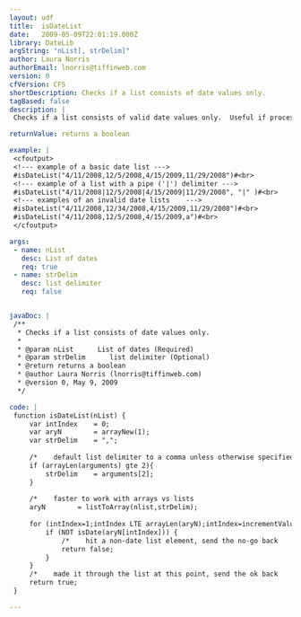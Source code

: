 ```yaml
---
layout: udf
title:  isDateList
date:   2009-05-09T22:01:19.000Z
library: DateLib
argString: "nList[, strDelim]"
author: Laura Norris
authorEmail: lnorris@tiffinweb.com
version: 0
cfVersion: CF5
shortDescription: Checks if a list consists of date values only.
tagBased: false
description: |
 Checks if a list consists of valid date values only.  Useful if processing a CSV file and a column requires all fields to be dates.  Based on isNumbericList().

returnValue: returns a boolean

example: |
 <cfoutput>
 <!--- example of a basic date list --->
 #isDateList("4/11/2008,12/5/2008,4/15/2009,11/29/2008")#<br>
 <!--- example of a list with a pipe ('|') delimiter --->
 #isDateList("4/11/2008|12/5/2008|4/15/2009|11/29/2008", "|" )#<br>
 <!--- examples of an invalid date lists    --->
 #isDateList("4/11/2008,12/34/2008,4/15/2009,11/29/2008")#<br>
 #isDateList("4/11/2008,12/5/2008,4/15/2009,a")#<br>
 </cfoutput>

args:
 - name: nList
   desc: List of dates
   req: true
 - name: strDelim
   desc: list delimiter
   req: false


javaDoc: |
 /**
  * Checks if a list consists of date values only.
  * 
  * @param nList      List of dates (Required)
  * @param strDelim      list delimiter (Optional)
  * @return returns a boolean 
  * @author Laura Norris (lnorris@tiffinweb.com) 
  * @version 0, May 9, 2009 
  */

code: |
 function isDateList(nList) {
     var intIndex    = 0;
     var aryN        = arrayNew(1);
     var strDelim    = ",";
 
     /*    default list delimiter to a comma unless otherwise specified            */
     if (arrayLen(arguments) gte 2){
         strDelim    = arguments[2];
     }
   
     /*    faster to work with arrays vs lists                                        */
     aryN        = listToArray(nlist,strDelim);
     
     for (intIndex=1;intIndex LTE arrayLen(aryN);intIndex=incrementValue(intIndex)) {
         if (NOT isDate(aryN[intIndex])) {
             /*    hit a non-date list element, send the no-go back                */
             return false;
         }
     }
     /*    made it through the list at this point, send the ok back                */    
     return true;
 }

---
```


